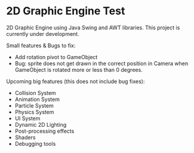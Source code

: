 # 2D Graphic Engine Test
2D Graphic Engine using Java Swing and AWT libraries.
This project is currently under development.

Small features & Bugs to fix:
- Add rotation pivot to GameObject
- Bug: sprite does not get drawn in the correct position in Camera when GameObject is rotated more or less than 0 degrees.


Upcoming big features (this does not include bug fixes):
- Collision System
- Animation System
- Particle System
- Physics System
- UI System
- Dynamic 2D Lighting
- Post-processing effects
- Shaders
- Debugging tools



